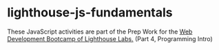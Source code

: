 # lighthouse-js-fundamentals
These JavaScript activities are part of the Prep Work for the [Web Development Bootcamp of Lighthouse Labs.](https://www.lighthouselabs.ca/en/web-development-bootcamp) (Part 4, Programming Intro)
